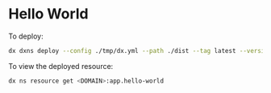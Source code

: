 # Hello World

To deploy:

```bash
dx dxns deploy --config ./tmp/dx.yml --path ./dist --tag latest --version false
```

To view the deployed resource:

```bash
dx ns resource get <DOMAIN>:app.hello-world
```
